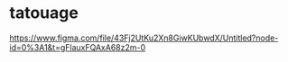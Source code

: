# tatouage
https://www.figma.com/file/43Fj2UtKu2Xn8GiwKUbwdX/Untitled?node-id=0%3A1&t=gFlauxFQAxA68z2m-0